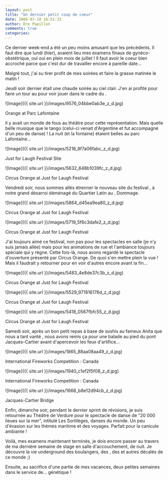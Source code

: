 ```yaml
---
layout: post
title: "Un dernier petit coup de coeur"
date: 2006-07-18 16:51:33
author: Dre Papillon
comments: true
categories: 
---
```



Ce dernier week-end a été un peu moins amusant que les précédents.  Il faut dire que lundi (hier), avaient lieu mes examens finaux de gynéco-obstétrique, oui oui en plein mois de juillet !  Il faut avoir le coeur bien accroché parce que c'est dur de travailler encore à pareille date...

Malgré tout, j'ai su tirer profit de mes soirées et faire la grasse matinée le matin !

Jeudi soir dernier était une chaude soirée au ciel clair.  J'en ai profité pour faire un tour au  pour voir jouer  dans le cadre du .


![Image]({{ site.url }}/images/9576_04bbe0ab3e_z_d.jpg)
<div class="photoattrib">Orange at Parc Lafontaine</div>



Il y avait un monde de fous au théâtre pour cette représentation.  Mais quelle belle musique que le tango (celui-ci venait d'Argentine et fut accompagné d'un peu de danse) !  La nuit (et la fontaine) étaient belles au parc Lafontaine...


![Image]({{ site.url }}/images/5216_8f7a06fabc_z_d.jpg)
<div class="photoattrib">Just for Laugh Festival Site</div>


![Image]({{ site.url }}/images/5632_648b1039fc_z_d.jpg)
<div class="photoattrib">Circus Orange at Just for Laugh Festival</div>



Vendredi soir, nous sommes allés étrenner le nouveau site du festival , à notre grand désarroi déménagé du Quartier Latin au .  Dommage.


![Image]({{ site.url }}/images/5864_d45ea9ea80_z_d.jpg)
<div class="photoattrib">Circus Orange at Just for Laugh Festival</div>


![Image]({{ site.url }}/images/5719_5f6c3dafe2_z_d.jpg)
<div class="photoattrib">Circus Orange at Just for Laugh Festival</div>



J'ai toujours aimé ce festival, non pas pour les spectacles en salle (je n'y suis jamais allée) mais pour les animations de rue et l'ambiance toujours spéciale qui y règne.  Cette fois-là, nous avons regardé le spectacle d'ouverture présenté par Circus Orange.  De quoi s'en mettre plein la vue !  Mais il faudrait y retourner pour en voir d'autres encore avant la fin...


![Image]({{ site.url }}/images/5483_4e8de37c3b_z_d.jpg)
<div class="photoattrib">Circus Orange at Just for Laugh Festival</div>


![Image]({{ site.url }}/images/5529_971816176d_z_d.jpg)
<div class="photoattrib">Circus Orange at Just for Laugh Festival</div>


![Image]({{ site.url }}/images/5418_0567fbfc55_z_d.jpg)
<div class="photoattrib">Circus Orange at Just for Laugh Festival</div>



Samedi soir, après un bon petit repas à base de sushis au fameux Anita que nous a tant vanté , nous avons remis ça pour une balade au pied du pont Jacques-Cartier avant d'apercevoir les feux d'artifice...


![Image]({{ site.url }}/images/1865_88aa08aa49_z_d.jpg)
<div class="photoattrib">International Fireworks Competition : Canada</div>


![Image]({{ site.url }}/images/1940_c1ef2f5f08_z_d.jpg)
<div class="photoattrib">International Fireworks Competition : Canada</div>


![Image]({{ site.url }}/images/1668_b8e12d94cb_z_d.jpg)
<div class="photoattrib">Jacques-Cartier Bridge</div>



Enfin, dimanche soir, pendant le dernier sprint de révisions, je suis retournée au Théâtre de Verdure pour le spectacle de danse de "20 000 lieues sur la mer",  intitulé Les Sortilèges, danses du monde.  Un peu d'évasion sur les thèmes maritime et des voyages.  Parfait pour la canicule ambiante !

Voilà, mes examens maintenant terminés, je dois encore passer au travers de ma dernière semaine de stage en salle d'accouchement, de nuit.  Je découvre la vie underground des boulangers, des , des  et autres décalés de ce monde ;)

Ensuite, au sacrifice d'une partie de mes vacances, deux petites semaines dans le service de... génétique !
